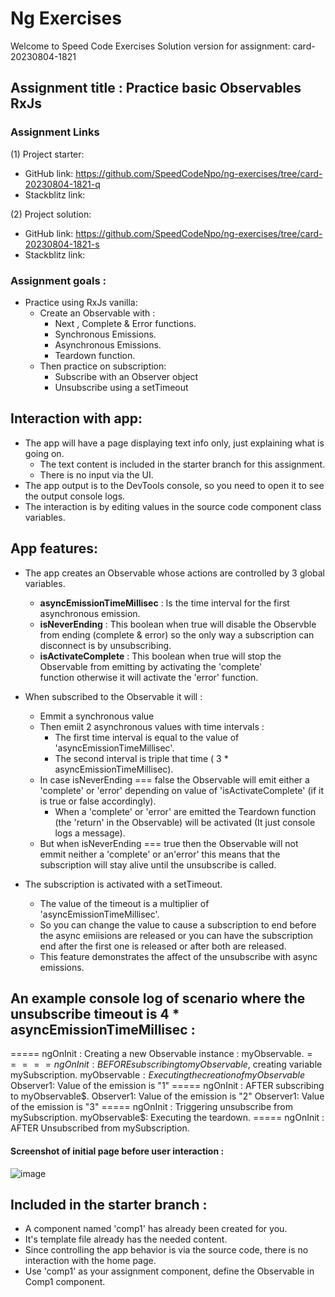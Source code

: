 # Ng Exercises

Welcome to Speed Code Exercises
Solution version for assignment: card-20230804-1821

## Assignment title : Practice basic Observables RxJs

### Assignment Links

(1) Project starter:

- GitHub link: https://github.com/SpeedCodeNpo/ng-exercises/tree/card-20230804-1821-q
- Stackblitz link:

(2) Project solution:

- GitHub link: https://github.com/SpeedCodeNpo/ng-exercises/tree/card-20230804-1821-s
- Stackblitz link:

### Assignment goals :

- Practice using RxJs vanilla:
  - Create an Observable with :
    - Next , Complete & Error functions.
    - Synchronous Emissions.
    - Asynchronous Emissions.
    - Teardown function.
  - Then practice on subscription:
    - Subscribe with an Observer object
    - Unsubscribe using a setTimeout

## Interaction with app:

- The app will have a page displaying text info only, just explaining what is going on.
  - The text content is included in the starter branch for this assignment.
  - There is no input via the UI.
- The app output is to the DevTools console, so you need to open it to see the output console logs.
- The interaction is by editing values in the source code component class variables.

## App features:

- The app creates an Observable whose actions are controlled by 3 global variables.

  - **asyncEmissionTimeMillisec** : Is the time interval for the first asynchronous emission.
  - **isNeverEnding** : This boolean when true will disable the Observble from ending (complete & error)
    so the only way a subscription can disconnect is by unsubscribing.
  - **isActivateComplete** : This boolean when true will stop the Observable from emitting by activating the 'complete'  
     function otherwise it will activate the 'error' function.

- When subscribed to the Observable it will :

  - Emmit a synchronous value
  - Then emiit 2 asynchronous values with time intervals :
    - The first time interval is equal to the value of 'asyncEmissionTimeMillisec'.
    - The second interval is triple that time ( 3 \* asyncEmissionTimeMillisec).
  - In case isNeverEnding === false the Observable will emit either a 'complete' or 'error' depending
    on value of 'isActivateComplete' (if it is true or false accordingly).
    - When a 'complete' or 'error' are emitted the Teardown function (the 'return' in the Observable)
      will be activated (It just console logs a message).
  - But when isNeverEnding === true then the Observable will not emmit neither a 'complete' or an'error'
    this means that the subscription will stay alive until the unsubscribe is called.

- The subscription is activated with a setTimeout.
  - The value of the timeout is a multiplier of 'asyncEmissionTimeMillisec'.
  - So you can change the value to cause a subscription to end before the async emiisions are released
    or you can have the subscription end after the first one is released or after both are released.
  - This feature demonstrates the affect of the unsubscribe with async emissions.

## An example console log of scenario where the unsubscribe timeout is 4 \* asyncEmissionTimeMillisec :

===== ngOnInit : Creating a new Observable instance : myObservable$.
===== ngOnInit : BEFORE subscribing to myObservable$, creating variable mySubscription.
myObservable$: Executing the creation of myObservable$
Observer1: Value of the emission is "1"
===== ngOnInit : AFTER subscribing to myObservable$.
Observer1: Value of the emission is "2"
Observer1: Value of the emission is "3"
===== ngOnInit : Triggering unsubscribe from mySubscription.
myObservable$: Executing the teardown.
===== ngOnInit : AFTER Unsubscribed from mySubscription.

#### Screenshot of initial page before user interaction :

![image](https://github.com/SpeedCodeNpo/ng-exercises/assets/132397719/4f447580-dcc8-4a58-b47c-f75c3859bdd9)

## Included in the starter branch :

- A component named 'comp1' has already been created for you.
- It's template file already has the needed content.
- Since controlling the app behavior is via the source code, there is no interaction with the home page.
- Use 'comp1' as your assignment component, define the Observable in Comp1 component.
